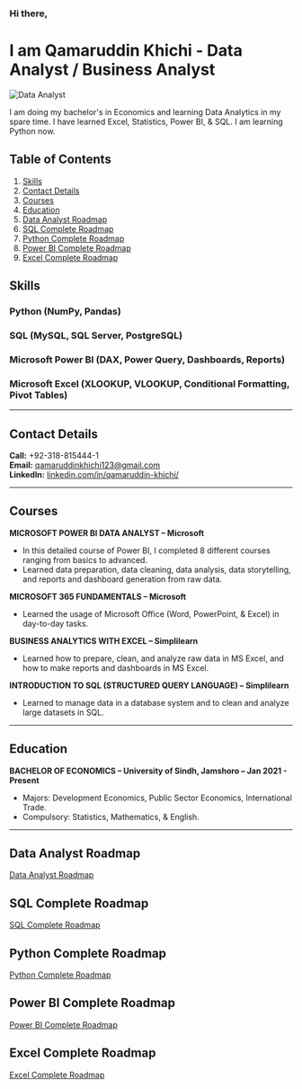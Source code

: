 ### Hi there, 

# I am Qamaruddin Khichi - Data Analyst / Business Analyst

![Data Analyst](https://github.com/user-attachments/assets/052495eb-5c2a-4ab6-99a1-3bf8c92c7ec7)

I am doing my bachelor's in Economics and learning Data Analytics in my spare time. I have learned Excel, Statistics, Power BI, & SQL. I am learning Python now.

## Table of Contents

1. [Skills](#skills)
2. [Contact Details](#contact-details)
3. [Courses](#courses)
4. [Education](#education)
5. [Data Analyst Roadmap](#data-analyst-roadmap)
6. [SQL Complete Roadmap](#sql-complete-roadmap)
7. [Python Complete Roadmap](#python-complete-roadmap)
8. [Power BI Complete Roadmap](#power-bi-complete-roadmap)
9. [Excel Complete Roadmap](#excel-complete-roadmap)


## Skills

### Python (NumPy, Pandas)
### SQL (MySQL, SQL Server, PostgreSQL)
### Microsoft Power BI (DAX, Power Query, Dashboards, Reports)
### Microsoft Excel (XLOOKUP, VLOOKUP, Conditional Formatting, Pivot Tables)

---

## Contact Details

**Call:** +92-318-815444-1  
**Email:** qamaruddinkhichi123@gmail.com  
**LinkedIn:** [linkedin.com/in/qamaruddin-khichi/](https://www.linkedin.com/in/qamaruddin-khichi/)

---

## Courses

**MICROSOFT POWER BI DATA ANALYST – Microsoft**
- In this detailed course of Power BI, I completed 8 different courses ranging from basics to advanced.
- Learned data preparation, data cleaning, data analysis, data storytelling, and reports and dashboard generation from raw data.

**MICROSOFT 365 FUNDAMENTALS – Microsoft**
- Learned the usage of Microsoft Office (Word, PowerPoint, & Excel) in day-to-day tasks.

**BUSINESS ANALYTICS WITH EXCEL – Simplilearn**
- Learned how to prepare, clean, and analyze raw data in MS Excel, and how to make reports and dashboards in MS Excel.

**INTRODUCTION TO SQL (STRUCTURED QUERY LANGUAGE) – Simplilearn**
- Learned to manage data in a database system and to clean and analyze large datasets in SQL.

---

## Education

**BACHELOR OF ECONOMICS – University of Sindh, Jamshoro – Jan 2021 - Present**
- Majors: Development Economics, Public Sector Economics, International Trade.
- Compulsory: Statistics, Mathematics, & English.

---

## Data Analyst Roadmap
[Data Analyst Roadmap](https://github.com/qamaruddin-khichi/Data-Analyst-Road-map.git)

## SQL Complete Roadmap
[SQL Complete Roadmap](https://github.com/qamaruddin-khichi/SQL-Complete-Roadmap.git)

## Python Complete Roadmap
[Python Complete Roadmap](https://github.com/qamaruddin-khichi/Python-Complete-Roadmap.git)

## Power BI Complete Roadmap
[Power BI Complete Roadmap](https://github.com/qamaruddin-khichi/Power-BI-Complete-Roadmap.git)

## Excel Complete Roadmap
[Excel Complete Roadmap](https://github.com/qamaruddin-khichi/Excel-Complete-Roadmap.git)
